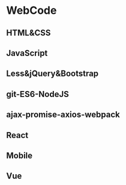 # WebCode

## HTML&CSS

## JavaScript

## Less&jQuery&Bootstrap

## git-ES6-NodeJS

## ajax-promise-axios-webpack

## React

## Mobile

## Vue
